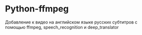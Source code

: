 # Python-ffmpeg
Добавление к видео на английском языке русских субтитров с помощью ffmpeg, speech_recognition и deep_translator 
